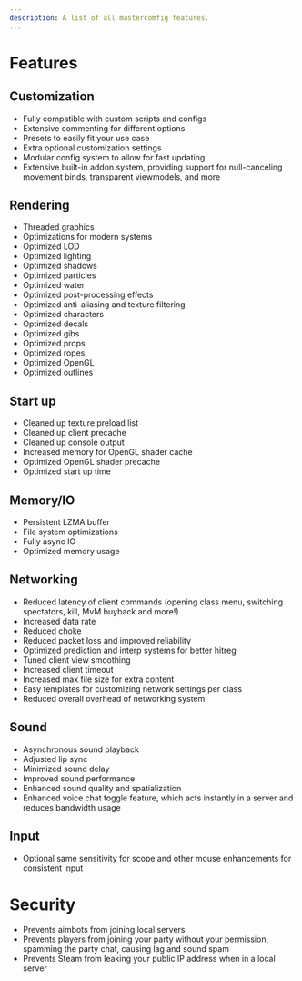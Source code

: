 ```yaml
---
description: A list of all mastercomfig features.
...
```


# Features

## Customization

* Fully compatible with custom scripts and configs
* Extensive commenting for different options
* Presets to easily fit your use case
* Extra optional customization settings
* Modular config system to allow for fast updating
* Extensive built-in addon system, providing support for null-canceling movement binds, transparent viewmodels, and more

## Rendering

* Threaded graphics
* Optimizations for modern systems
* Optimized LOD
* Optimized lighting
* Optimized shadows
* Optimized particles
* Optimized water
* Optimized post-processing effects
* Optimized anti-aliasing and texture filtering
* Optimized characters
* Optimized decals
* Optimized gibs
* Optimized props
* Optimized ropes
* Optimized OpenGL
* Optimized outlines

## Start up

* Cleaned up texture preload list
* Cleaned up client precache
* Cleaned up console output
* Increased memory for OpenGL shader cache
* Optimized OpenGL shader precache
* Optimized start up time

## Memory/IO

* Persistent LZMA buffer
* File system optimizations
* Fully async IO
* Optimized memory usage

## Networking

* Reduced latency of client commands (opening class menu, switching spectators, kill, MvM buyback and more!)
* Increased data rate
* Reduced choke
* Reduced packet loss and improved reliability
* Optimized prediction and interp systems for better hitreg
* Tuned client view smoothing
* Increased client timeout
* Increased max file size for extra content
* Easy templates for customizing network settings per class
* Reduced overall overhead of networking system

## Sound

* Asynchronous sound playback
* Adjusted lip sync
* Minimized sound delay
* Improved sound performance
* Enhanced sound quality and spatialization
* Enhanced voice chat toggle feature, which acts instantly in a server and reduces bandwidth usage

## Input

* Optional same sensitivity for scope and other mouse enhancements for consistent input

# Security

* Prevents aimbots from joining local servers
* Prevents players from joining your party without your permission, spamming the party chat, causing lag and sound spam
* Prevents Steam from leaking your public IP address when in a local server
